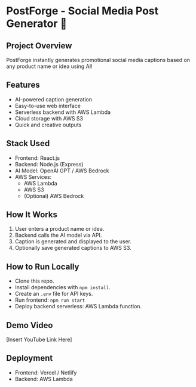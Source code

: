 # PostForge - Social Media Post Generator 🚀

## Project Overview
PostForge instantly generates promotional social media captions based on any product name or idea using AI!

## Features
- AI-powered caption generation
- Easy-to-use web interface
- Serverless backend with AWS Lambda
- Cloud storage with AWS S3
- Quick and creative outputs

## Stack Used
- Frontend: React.js
- Backend: Node.js (Express)
- AI Model: OpenAI GPT / AWS Bedrock
- AWS Services:
  - AWS Lambda
  - AWS S3
  - (Optional) AWS Bedrock

## How It Works
1. User enters a product name or idea.
2. Backend calls the AI model via API.
3. Caption is generated and displayed to the user.
4. Optionally save generated captions to AWS S3.

## How to Run Locally
- Clone this repo.
- Install dependencies with `npm install`.
- Create an `.env` file for API keys.
- Run frontend: `npm run start`
- Deploy backend serverless: AWS Lambda function.

## Demo Video
[Insert YouTube Link Here]

## Deployment
- Frontend: Vercel / Netlify
- Backend: AWS Lambda
